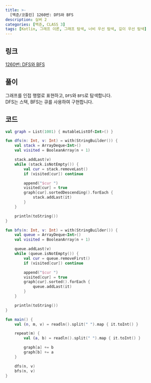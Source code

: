 ```yaml
---
title: >-
  [백준/코틀린] 1260번: DFS와 BFS
description: 실버 2
categories: [백준, CLASS 3]
tags: [Kotlin, 그래프 이론, 그래프 탐색, 너비 우선 탐색, 깊이 우선 탐색]
---
```


## 링크
[1260번: DFS와 BFS](https://www.acmicpc.net/problem/1260)

## 풀이
그래프를 <span class="txt_bg">인접 행렬</span>로 표현하고, `DFS`와 `BFS`로 탐색합니다.\
<span class="txt_bg">DFS는 스택, BFS는 큐를 사용하여 구현합니다.</span>

## 코드
```kotlin
val graph = List(1001) { mutableListOf<Int>() }

fun dfs(n: Int, v: Int) = with(StringBuilder()) {
    val stack = ArrayDeque<Int>()
    val visited = BooleanArray(n + 1)

    stack.addLast(v)
    while (stack.isNotEmpty()) {
        val cur = stack.removeLast()
        if (visited[cur]) continue

        append("$cur ")
        visited[cur] = true
        graph[cur].sortedDescending().forEach {
            stack.addLast(it)
        }
    }

    println(toString())
}

fun bfs(n: Int, v: Int) = with(StringBuilder()) {
    val queue = ArrayDeque<Int>()
    val visited = BooleanArray(n + 1)

    queue.addLast(v)
    while (queue.isNotEmpty()) {
        val cur = queue.removeFirst()
        if (visited[cur]) continue

        append("$cur ")
        visited[cur] = true
        graph[cur].sorted().forEach {
            queue.addLast(it)
        }
    }

    println(toString())
}

fun main() {
    val (n, m, v) = readln().split(" ").map { it.toInt() }

    repeat(m) {
        val (a, b) = readln().split(" ").map { it.toInt() }

        graph[a] += b
        graph[b] += a
    }

    dfs(n, v)
    bfs(n, v)
}

```
